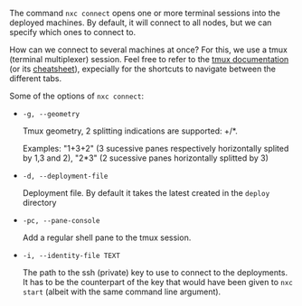 The command `nxc connect` opens one or more terminal sessions into the deployed machines. By default, it will connect to all nodes, but we can specify which ones to connect to.

How can we connect to several machines at once? For this, we use a tmux (terminal multiplexer) session. Feel free to refer to the [tmux documentation](https://github.com/tmux/tmux/wiki) (or its [cheatsheet](https://tmuxcheatsheet.com/)), expecially for the shortcuts to navigate between the different tabs.

Some of the options of `nxc connect`:

- `-g, --geometry`

    Tmux geometry, 2 splitting indications are supported: +/\*.

    Examples: "1+3+2" (3 sucessive panes respectively horizontally splited by 1,3 and 2), "2\*3" (2 sucessive panes horizontally splitted by 3)

- `-d, --deployment-file` <!-- TODO: a voir si gardée -->

    Deployment file. By default it takes the latest created in the `deploy` directory

- `-pc, --pane-console`

    Add a regular shell pane to the tmux session.

- `-i, --identity-file TEXT`

    The path to the ssh (private) key to use to connect to the deployments. It has to be the counterpart of the key that would have been given to `nxc start` (albeit with the same command line argument).